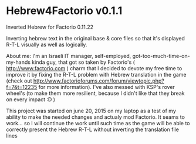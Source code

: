 # Hebrew4Factorio v0.1.1
Inverted Hebrew for Factorio 0.11.22

Inverting hebrew text in the original base & core files so that it's displayed R-T-L visually as well as logically.

About me: I'm an Israeli IT manager, self-employed, got-too-much-time-on-my-hands kinda guy, that got so taken by Factorio's ( http://www.factorio.com ) charm that I decided to devote my free time to improve it by fixing the R-T-L problem with Hebrew translation in the game (check out http://www.factorioforums.com/forum/viewtopic.php?f=7&t=12235 for more information). I've also messed with KSP's rover wheel's (to make them more resilient, because I didn't like that they break on every impact :D )

This project was started on june 20, 2015 on my laptop as a test of my ability to make the needed changes and actualy mod Factorio. It seams to work... so I will continue the work until such time as the game will be able to correctly present the Hebrew R-T-L without inverting the translation file lines

